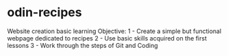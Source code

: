 # odin-recipes
Website creation basic learning
Objective:
1 - Create a simple but functional webpage dedicated to recipes
2 - Use basic skills acquired on the first lessons
3 - Work through the steps of Git and Coding 